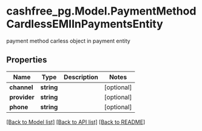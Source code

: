 # cashfree_pg.Model.PaymentMethodCardlessEMIInPaymentsEntity
payment method carless object in payment entity

## Properties

Name | Type | Description | Notes
------------ | ------------- | ------------- | -------------
**channel** | **string** |  | [optional] 
**provider** | **string** |  | [optional] 
**phone** | **string** |  | [optional] 

[[Back to Model list]](../README.md#documentation-for-models) [[Back to API list]](../README.md#documentation-for-api-endpoints) [[Back to README]](../README.md)

